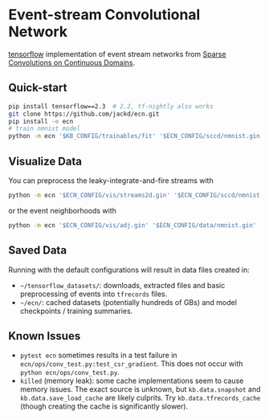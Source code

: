 # Event-stream Convolutional Network

[tensorflow](https://github.com/tensorflow/tensorflow) implementation of event stream networks from [Sparse Convolutions on Continuous Domains](https://github.com/sccd).

## Quick-start

```bash
pip install tensorflow==2.3  # 2.2, tf-nightly also works
git clone https://github.com/jackd/ecn.git
pip install -e ecn
# train nmnist model
python -m ecn '$KB_CONFIG/trainables/fit' '$ECN_CONFIG/sccd/nmnist.gin'
```

## Visualize Data

You can preprocess the leaky-integrate-and-fire streams with

```bash
python -m ecn '$ECN_CONFIG/vis/streams2d.gin' '$ECN_CONFIG/sccd/nmnist.gin'
```

or the event neighborhoods with

```bash
python -m ecn '$ECN_CONFIG/vis/adj.gin' '$ECN_CONFIG/data/nmnist.gin'
```

## Saved Data

Running with the default configurations will result in data files created in:

- `~/tensorflow_datasets/`: downloads, extracted files and basic preprocessing of events into `tfrecords` files.
- `~/ecn/`: cached datasets (potentially hundreds of GBs) and model checkpoints / training summaries.

## Known Issues

- `pytest ecn` sometimes results in a test failure in `ecn/ops/conv_test.py:test_csr_gradient`. This does not occur with `python ecn/ops/conv_test.py`.
- `killed` (memory leak): some cache implementations seem to cause memory issues. The exact source is unknown, but `kb.data.snapshot` and `kb.data.save_load_cache` are likely culprits. Try `kb.data.tfrecords_cache` (though creating the cache is significantly slower).
